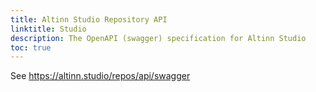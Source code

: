 ```yaml
---
title: Altinn Studio Repository API
linktitle: Studio
description: The OpenAPI (swagger) specification for Altinn Studio
toc: true
---
```


See https://altinn.studio/repos/api/swagger
